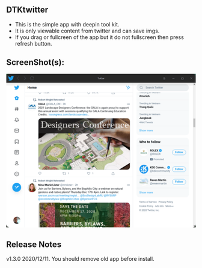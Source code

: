 ## DTKtwitter
- This is the simple app with deepin tool kit.
- It is only viewable content from twitter and can save imgs.
- If you drag or fullcreen of the app but it do not fullscreen then press refresh button.

## ScreenShot(s):

![Screen Capture_twitter_20201126163742](https://raw.githubusercontent.com/yaua/DTK-Twitter/main/screens/Screen%20Capture_twitter_20201211095435.png)
## Release Notes
v1.3.0 2020/12/11.
You should remove old app before install.
